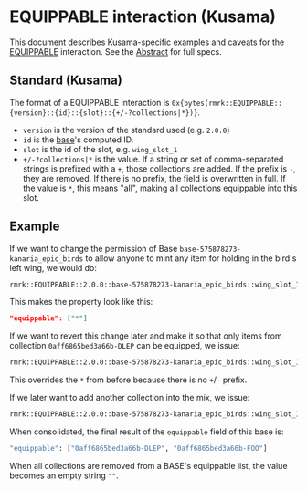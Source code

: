 # EQUIPPABLE interaction (Kusama)

This document describes Kusama-specific examples and caveats for the [EQUIPPABLE](../../abstract/interactions/equippable.md) interaction.  See the [Abstract](../../abstract/interactions/equippable.md) for full specs.

## Standard (Kusama)

The format of a EQUIPPABLE interaction is
`0x{bytes(rmrk::EQUIPPABLE::{version}::{id}::{slot}::{+/-?collections|*})}`.

- `version` is the version of the standard used (e.g. `2.0.0`)
- `id` is the [base](../entities/base.md)'s computed ID.
- `slot` is the id of the slot, e.g. `wing_slot_1`
- `+/-?collections|*` is the value. If a string or set of comma-separated strings is prefixed with a
  `+`, those collections are added. If the prefix is `-`, they are removed. If there is no prefix,
  the field is overwritten in full. If the value is `*`, this means "all", making all collections
  equippable into this slot.

## Example

If we want to change the permission of Base `base-575878273-kanaria_epic_birds` to allow anyone to
mint any item for holding in the bird's left wing, we would do:

```bash
rmrk::EQUIPPABLE::2.0.0::base-575878273-kanaria_epic_birds::wing_slot_1::*
```

This makes the property look like this:

```json
"equippable": ["*"]
```

If we want to revert this change later and make it so that only items from collection
`0aff6865bed3a66b-DLEP` can be equipped, we issue:

```bash
rmrk::EQUIPPABLE::2.0.0::base-575878273-kanaria_epic_birds::wing_slot_1::0aff6865bed3a66b-DLEP
```

This overrides the `*` from before because there is no `+`/`-` prefix.

If we later want to add another collection into the mix, we issue:

```bash
rmrk::EQUIPPABLE::2.0.0::base-575878273-kanaria_epic_birds::wing_slot_1::+0aff6865bed3a66b-FOO
```

When consolidated, the final result of the `equippable` field of this base is:

```bash
"equippable": ["0aff6865bed3a66b-DLEP", "0aff6865bed3a66b-FOO"]
```

When all collections are removed from a BASE's equippable list, the value becomes an empty string
`""`.
